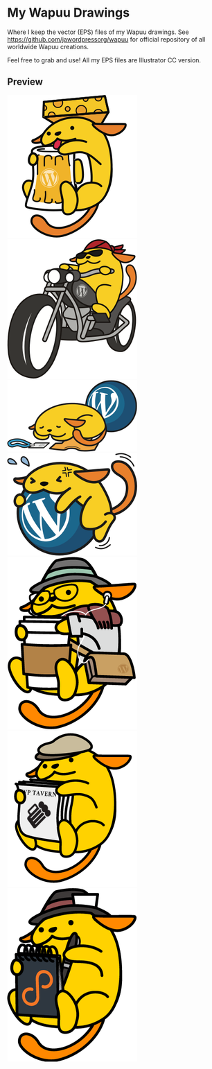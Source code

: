 # My Wapuu Drawings
Where I keep the vector (EPS) files of my Wapuu drawings. See https://github.com/jawordpressorg/wapuu for official repository of all worldwide Wapuu creations.

Feel free to grab and use! All my EPS files are Illustrator CC version.

## Preview
![Cheesehead Wapuu](png/wapuu-cheesehead.png) 
![Moto Wapuu](png/wapuu-moto.png)
![Sleepy WordCamp Wapuu](png/wapuu-sleepy-wordcamp.png) 
![Struggle Wapuu](png/wapuu-struggle.png)
![Hipster Wapuu](png/wapuu-hipster.png)
![WP Tavern Wapuu](png/wapuu-wptavern.png)
![Post Status Wapuu](png/wapuu-poststatus.png)

